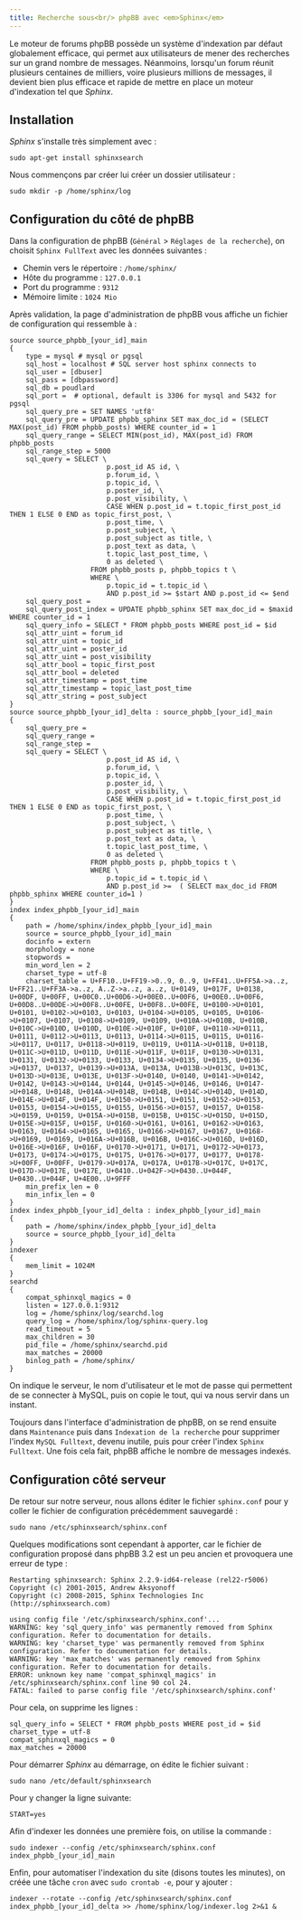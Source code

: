 ```yaml
---
title: Recherche sous<br/> phpBB avec <em>Sphinx</em> 
---
```


Le moteur de forums phpBB possède un système d'indexation par défaut globalement efficace, qui permet aux utilisateurs de mener des recherches sur un grand nombre de messages. Néanmoins, lorsqu'un forum réunit plusieurs centaines de milliers, voire plusieurs millions de messages, il devient bien plus efficace et rapide de mettre en place un moteur d'indexation tel que *Sphinx*.


## Installation

*Sphinx* s'installe très simplement avec :

    sudo apt-get install sphinxsearch

Nous commençons par créer lui créer un dossier utilisateur :

    sudo mkdir -p /home/sphinx/log

## Configuration du côté de phpBB

Dans la configuration de phpBB (`Général` > `Réglages de la recherche`), on choisit `Sphinx FullText` avec les données suivantes :

* Chemin vers le répertoire : `/home/sphinx/`
* Hôte du programme : `127.0.0.1`
* Port du programme : `9312`
* Mémoire limite : `1024 Mio`

Après validation, la page d'administration de phpBB vous affiche un fichier de configuration qui ressemble à :

    source source_phpbb_[your_id]_main 
    {
        type = mysql # mysql or pgsql 
        sql_host = localhost # SQL server host sphinx connects to 
        sql_user = [dbuser] 
        sql_pass = [dbpassword] 
        sql_db = poudlard 
        sql_port =  # optional, default is 3306 for mysql and 5432 for pgsql 
        sql_query_pre = SET NAMES 'utf8' 
        sql_query_pre = UPDATE phpbb_sphinx SET max_doc_id = (SELECT MAX(post_id) FROM phpbb_posts) WHERE counter_id = 1 
        sql_query_range = SELECT MIN(post_id), MAX(post_id) FROM phpbb_posts 
        sql_range_step = 5000 
        sql_query = SELECT \
                            p.post_id AS id, \
                            p.forum_id, \
                            p.topic_id, \
                            p.poster_id, \
                            p.post_visibility, \
                            CASE WHEN p.post_id = t.topic_first_post_id THEN 1 ELSE 0 END as topic_first_post, \
                            p.post_time, \
                            p.post_subject, \
                            p.post_subject as title, \
                            p.post_text as data, \
                            t.topic_last_post_time, \
                            0 as deleted \
                        FROM phpbb_posts p, phpbb_topics t \
                        WHERE \
                            p.topic_id = t.topic_id \
                            AND p.post_id >= $start AND p.post_id <= $end 
        sql_query_post =  
        sql_query_post_index = UPDATE phpbb_sphinx SET max_doc_id = $maxid WHERE counter_id = 1 
        sql_query_info = SELECT * FROM phpbb_posts WHERE post_id = $id 
        sql_attr_uint = forum_id 
        sql_attr_uint = topic_id 
        sql_attr_uint = poster_id 
        sql_attr_uint = post_visibility 
        sql_attr_bool = topic_first_post 
        sql_attr_bool = deleted 
        sql_attr_timestamp = post_time 
        sql_attr_timestamp = topic_last_post_time 
        sql_attr_string = post_subject 
    }
    source source_phpbb_[your_id]_delta : source_phpbb_[your_id]_main 
    {
        sql_query_pre =  
        sql_query_range =  
        sql_range_step =  
        sql_query = SELECT \
                            p.post_id AS id, \
                            p.forum_id, \
                            p.topic_id, \
                            p.poster_id, \
                            p.post_visibility, \
                            CASE WHEN p.post_id = t.topic_first_post_id THEN 1 ELSE 0 END as topic_first_post, \
                            p.post_time, \
                            p.post_subject, \
                            p.post_subject as title, \
                            p.post_text as data, \
                            t.topic_last_post_time, \
                            0 as deleted \
                        FROM phpbb_posts p, phpbb_topics t \
                        WHERE \
                            p.topic_id = t.topic_id \
                            AND p.post_id >=  ( SELECT max_doc_id FROM phpbb_sphinx WHERE counter_id=1 ) 
    }
    index index_phpbb_[your_id]_main 
    {
        path = /home/sphinx/index_phpbb_[your_id]_main 
        source = source_phpbb_[your_id]_main 
        docinfo = extern 
        morphology = none 
        stopwords =  
        min_word_len = 2 
        charset_type = utf-8 
        charset_table = U+FF10..U+FF19->0..9, 0..9, U+FF41..U+FF5A->a..z, U+FF21..U+FF3A->a..z, A..Z->a..z, a..z, U+0149, U+017F, U+0138, U+00DF, U+00FF, U+00C0..U+00D6->U+00E0..U+00F6, U+00E0..U+00F6, U+00D8..U+00DE->U+00F8..U+00FE, U+00F8..U+00FE, U+0100->U+0101, U+0101, U+0102->U+0103, U+0103, U+0104->U+0105, U+0105, U+0106->U+0107, U+0107, U+0108->U+0109, U+0109, U+010A->U+010B, U+010B, U+010C->U+010D, U+010D, U+010E->U+010F, U+010F, U+0110->U+0111, U+0111, U+0112->U+0113, U+0113, U+0114->U+0115, U+0115, U+0116->U+0117, U+0117, U+0118->U+0119, U+0119, U+011A->U+011B, U+011B, U+011C->U+011D, U+011D, U+011E->U+011F, U+011F, U+0130->U+0131, U+0131, U+0132->U+0133, U+0133, U+0134->U+0135, U+0135, U+0136->U+0137, U+0137, U+0139->U+013A, U+013A, U+013B->U+013C, U+013C, U+013D->U+013E, U+013E, U+013F->U+0140, U+0140, U+0141->U+0142, U+0142, U+0143->U+0144, U+0144, U+0145->U+0146, U+0146, U+0147->U+0148, U+0148, U+014A->U+014B, U+014B, U+014C->U+014D, U+014D, U+014E->U+014F, U+014F, U+0150->U+0151, U+0151, U+0152->U+0153, U+0153, U+0154->U+0155, U+0155, U+0156->U+0157, U+0157, U+0158->U+0159, U+0159, U+015A->U+015B, U+015B, U+015C->U+015D, U+015D, U+015E->U+015F, U+015F, U+0160->U+0161, U+0161, U+0162->U+0163, U+0163, U+0164->U+0165, U+0165, U+0166->U+0167, U+0167, U+0168->U+0169, U+0169, U+016A->U+016B, U+016B, U+016C->U+016D, U+016D, U+016E->U+016F, U+016F, U+0170->U+0171, U+0171, U+0172->U+0173, U+0173, U+0174->U+0175, U+0175, U+0176->U+0177, U+0177, U+0178->U+00FF, U+00FF, U+0179->U+017A, U+017A, U+017B->U+017C, U+017C, U+017D->U+017E, U+017E, U+0410..U+042F->U+0430..U+044F, U+0430..U+044F, U+4E00..U+9FFF 
        min_prefix_len = 0 
        min_infix_len = 0 
    }
    index index_phpbb_[your_id]_delta : index_phpbb_[your_id]_main 
    {
        path = /home/sphinx/index_phpbb_[your_id]_delta 
        source = source_phpbb_[your_id]_delta 
    }
    indexer 
    {
        mem_limit = 1024M 
    }
    searchd 
    {
        compat_sphinxql_magics = 0 
        listen = 127.0.0.1:9312 
        log = /home/sphinx/log/searchd.log 
        query_log = /home/sphinx/log/sphinx-query.log 
        read_timeout = 5 
        max_children = 30 
        pid_file = /home/sphinx/searchd.pid 
        max_matches = 20000 
        binlog_path = /home/sphinx/ 
    }

On indique le serveur, le nom d'utilisateur et le mot de passe qui permettent de se connecter à MySQL, puis on copie le tout, qui va nous servir dans un instant.

Toujours dans l'interface d'administration de phpBB, on se rend ensuite dans `Maintenance` puis dans `Indexation de la recherche` pour supprimer l'index `MySQL Fulltext`, devenu inutile, puis pour créer l'index `Sphinx Fulltext`. Une fois cela fait, phpBB affiche le nombre de messages indexés.

## Configuration côté serveur

De retour sur notre serveur, nous allons éditer le fichier `sphinx.conf` pour y coller le fichier de configuration précédemment sauvegardé :

    sudo nano /etc/sphinxsearch/sphinx.conf

Quelques modifications sont cependant à apporter, car le fichier de configuration proposé dans phpBB 3.2 est un peu ancien et provoquera une erreur de type :

    Restarting sphinxsearch: Sphinx 2.2.9-id64-release (rel22-r5006)
    Copyright (c) 2001-2015, Andrew Aksyonoff
    Copyright (c) 2008-2015, Sphinx Technologies Inc (http://sphinxsearch.com)

    using config file '/etc/sphinxsearch/sphinx.conf'...
    WARNING: key 'sql_query_info' was permanently removed from Sphinx configuration. Refer to documentation for details.
    WARNING: key 'charset_type' was permanently removed from Sphinx configuration. Refer to documentation for details.
    WARNING: key 'max_matches' was permanently removed from Sphinx configuration. Refer to documentation for details.
    ERROR: unknown key name 'compat_sphinxql_magics' in /etc/sphinxsearch/sphinx.conf line 90 col 24.
    FATAL: failed to parse config file '/etc/sphinxsearch/sphinx.conf'

Pour cela, on supprime les lignes :

    sql_query_info = SELECT * FROM phpbb_posts WHERE post_id = $id 
    charset_type = utf-8 
    compat_sphinxql_magics = 0 
    max_matches = 20000 

Pour démarrer *Sphinx* au démarrage, on édite le fichier suivant :

    sudo nano /etc/default/sphinxsearch 

Pour y changer la ligne suivante:

    START=yes

Afin d'indexer les données une première fois, on utilise la commande :

    sudo indexer --config /etc/sphinxsearch/sphinx.conf index_phpbb_[your_id]_main

Enfin, pour automatiser l'indexation du site (disons toutes les minutes), on créée une tâche `cron` avec `sudo crontab -e`, pour y ajouter : 

    indexer --rotate --config /etc/sphinxsearch/sphinx.conf index_phpbb_[your_id]_delta >> /home/sphinx/log/indexer.log 2>&1 &


